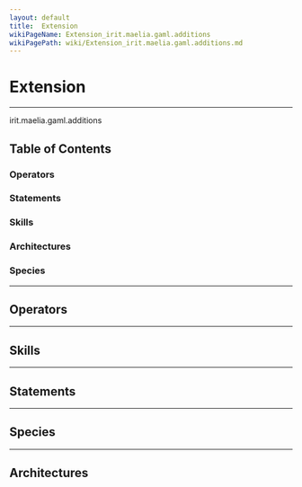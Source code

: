 ```yaml
---
layout: default
title:  Extension
wikiPageName: Extension_irit.maelia.gaml.additions
wikiPagePath: wiki/Extension_irit.maelia.gaml.additions.md
---
```


# Extension

----

 irit.maelia.gaml.additions

## Table of Contents
### Operators


### Statements


### Skills


### Architectures



### Species



----

## Operators
	

----

## Skills
	

----

## Statements
		
	
----

## Species
	
	
----

## Architectures 
	
